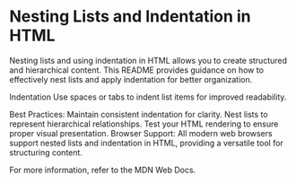 
# Nesting Lists and Indentation in HTML

Nesting lists and using indentation in HTML allows you to create structured and hierarchical content. This README provides guidance on how to effectively nest lists and apply indentation for better organization.

Indentation
Use spaces or tabs to indent list items for improved readability.

Best Practices:
Maintain consistent indentation for clarity.
Nest lists to represent hierarchical relationships.
Test your HTML rendering to ensure proper visual presentation.
Browser Support:
All modern web browsers support nested lists and indentation in HTML, providing a versatile tool for structuring content.

For more information, refer to the MDN Web Docs.
